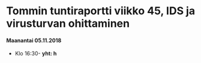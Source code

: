 # Tommin tuntiraportti viikko 45, IDS ja virusturvan ohittaminen

#### Maanantai 05.11.2018
* Klo 16:30- **yht: h**  
